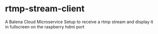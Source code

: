 # rtmp-stream-client
A Balena Cloud Microservice Setup to receive a rtmp stream and display it in fullscreen on the raspberry hdmi port
